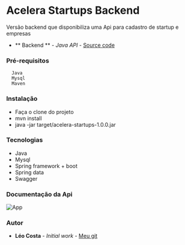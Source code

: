 # Acelera Startups Backend

Versão backend que disponibiliza uma Api para cadastro de startup e empresas

* ** Backend ** - *Java API* - [Source code](https://github.com/lelodois/acelera-startups-back)

### Pré-requisitos

```
  Java
  Mysql
  Maven
```

### Instalação

* Faça o clone do projeto
* mvn install
* java -jar target/acelera-startups-1.0.0.jar
  
### Tecnologias

* Java
* Mysql
* Spring framework + boot
* Spring data
* Swagger

### Documentação da Api
![App](https://github.com/lelodois/acelera-startups-back/blob/master/swagger.png)

### Autor

* **Léo Costa** - *Initial work* - [Meu git](https://github.com/lelodois)


